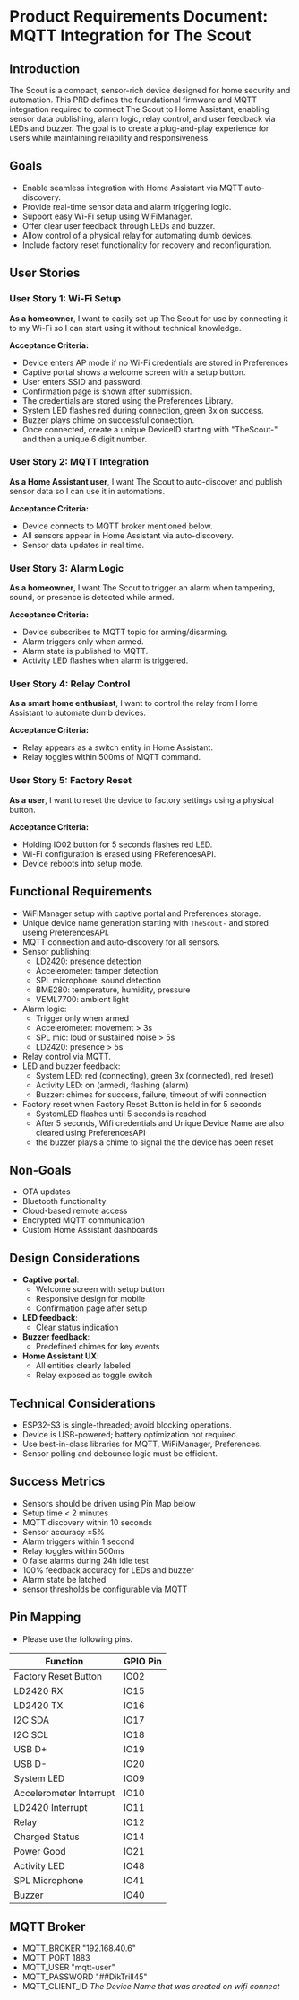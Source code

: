 # Product Requirements Document: MQTT Integration for The Scout

## Introduction

The Scout is a compact, sensor-rich device designed for home security and automation. This PRD defines the foundational firmware and MQTT integration required to connect The Scout to Home Assistant, enabling sensor data publishing, alarm logic, relay control, and user feedback via LEDs and buzzer. The goal is to create a plug-and-play experience for users while maintaining reliability and responsiveness.

## Goals

- Enable seamless integration with Home Assistant via MQTT auto-discovery.
- Provide real-time sensor data and alarm triggering logic.
- Support easy Wi-Fi setup using WiFiManager.
- Offer clear user feedback through LEDs and buzzer.
- Allow control of a physical relay for automating dumb devices.
- Include factory reset functionality for recovery and reconfiguration.

## User Stories

### User Story 1: Wi-Fi Setup
**As a homeowner**, I want to easily set up The Scout for use by connecting it to my Wi-Fi so I can start using it without technical knowledge.

**Acceptance Criteria:**
- Device enters AP mode if no Wi-Fi credentials are stored in Preferences
- Captive portal shows a welcome screen with a setup button.
- User enters SSID and password.
- Confirmation page is shown after submission.
- The credentials are stored using the Preferences Library.
- System LED flashes red during connection, green 3x on success.
- Buzzer plays chime on successful connection.
- Once connected, create a unique DeviceID starting with "TheScout-" and then a unique 6 digit number.

### User Story 2: MQTT Integration
**As a Home Assistant user**, I want The Scout to auto-discover and publish sensor data so I can use it in automations.

**Acceptance Criteria:**
- Device connects to MQTT broker mentioned below.
- All sensors appear in Home Assistant via auto-discovery.
- Sensor data updates in real time.

### User Story 3: Alarm Logic
**As a homeowner**, I want The Scout to trigger an alarm when tampering, sound, or presence is detected while armed.

**Acceptance Criteria:**
- Device subscribes to MQTT topic for arming/disarming.
- Alarm triggers only when armed.
- Alarm state is published to MQTT.
- Activity LED flashes when alarm is triggered.

### User Story 4: Relay Control
**As a smart home enthusiast**, I want to control the relay from Home Assistant to automate dumb devices.

**Acceptance Criteria:**
- Relay appears as a switch entity in Home Assistant.
- Relay toggles within 500ms of MQTT command.

### User Story 5: Factory Reset
**As a user**, I want to reset the device to factory settings using a physical button.

**Acceptance Criteria:**
- Holding IO02 button for 5 seconds flashes red LED.
- Wi-Fi configuration is erased using PReferencesAPI.
- Device reboots into setup mode.

## Functional Requirements
- WiFiManager setup with captive portal and Preferences storage.
- Unique device name generation starting with `TheScout-` and stored useing PreferencesAPI.
- MQTT connection and auto-discovery for all sensors.
- Sensor publishing:
  - LD2420: presence detection
  - Accelerometer: tamper detection
  - SPL microphone: sound detection
  - BME280: temperature, humidity, pressure
  - VEML7700: ambient light
- Alarm logic:
  - Trigger only when armed
  - Accelerometer: movement > 3s
  - SPL mic: loud or sustained noise > 5s
  - LD2420: presence > 5s
- Relay control via MQTT.
- LED and buzzer feedback:
  - System LED: red (connecting), green 3x (connected), red (reset)
  - Activity LED: on (armed), flashing (alarm)
  - Buzzer: chimes for success, failure, timeout of wifi connection
- Factory reset when Factory Reset Button is held in for 5 seconds
  - SystemLED flashes until 5 seconds is reached
  - After 5 seconds, Wifi credentials and Unique Device Name are also cleared using PreferencesAPI
  - the buzzer plays a chime to signal the the device has been reset


## Non-Goals

- OTA updates
- Bluetooth functionality
- Cloud-based remote access
- Encrypted MQTT communication
- Custom Home Assistant dashboards

## Design Considerations

- **Captive portal**:
  - Welcome screen with setup button
  - Responsive design for mobile
  - Confirmation page after setup
- **LED feedback**:
  - Clear status indication
- **Buzzer feedback**:
  - Predefined chimes for key events
- **Home Assistant UX**:
  - All entities clearly labeled
  - Relay exposed as toggle switch

## Technical Considerations

- ESP32-S3 is single-threaded; avoid blocking operations.
- Device is USB-powered; battery optimization not required.
- Use best-in-class libraries for MQTT, WiFiManager, Preferences.
- Sensor polling and debounce logic must be efficient.

## Success Metrics

- Sensors should be driven using Pin Map below
- Setup time < 2 minutes
- MQTT discovery within 10 seconds
- Sensor accuracy ±5%
- Alarm triggers within 1 second
- Relay toggles within 500ms
- 0 false alarms during 24h idle test
- 100% feedback accuracy for LEDs and buzzer
- Alarm state be latched
- sensor thresholds be configurable via MQTT

## Pin Mapping
- Please use the following pins.

| Function                  | GPIO Pin |
|---------------------------|----------|
| Factory Reset Button      | IO02     |
| LD2420 RX                 | IO15     |
| LD2420 TX                 | IO16     |
| I2C SDA                   | IO17     |
| I2C SCL                   | IO18     |
| USB D+                    | IO19     |
| USB D-                    | IO20     |
| System LED                | IO09     |
| Accelerometer Interrupt   | IO10     |
| LD2420 Interrupt          | IO11     |
| Relay                     | IO12     |
| Charged Status            | IO14     |
| Power Good                | IO21     |
| Activity LED              | IO48     |
| SPL Microphone            | IO41     |
| Buzzer                    | IO40     |


## MQTT Broker
- MQTT_BROKER      "192.168.40.6"
- MQTT_PORT        1883
- MQTT_USER        "mqtt-user"
- MQTT_PASSWORD    "##DikTrill45"
- MQTT_CLIENT_ID   *The Device Name that was created on wifi connect*
